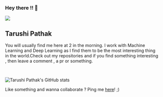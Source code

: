 ### Hey there !! 👋

<img src="https://media.tenor.com/images/acc4116372dcc4b342cb1a00ae657151/tenor.gif">

## Tarushi Pathak

<p> You will usually find me here at 2 in the morning. I work with Machine Learning and Deep Learning as I find them to be the most interesting thing in the world.Check out my repositories and if you find something interesting , then leave a comment , a pr or something.</p>
<br/>



![Tarushi Pathak's GitHub stats](https://github-readme-stats.vercel.app/api?username=tarushi98&show_icons=true&theme=tokyonight)

Like something and wanna collaborate ? Ping me [here](https://www.linkedin.com/in/tarushi-pathak-6b7b5b177/)! ;)

<!--
**tarushi98/tarushi98** is a ✨ _special_ ✨ repository because its `README.md` (this file) appears on your GitHub profile.

Here are some ideas to get you started:

- 🔭 I’m currently working on ...
- 🌱 I’m currently learning ...
- 👯 I’m looking to collaborate on ...
- 🤔 I’m looking for help with ...
- 💬 Ask me about ...
- 📫 How to reach me: ...
- 😄 Pronouns: ...
- ⚡ Fun fact: ...
-->
